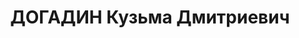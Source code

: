 ---
title: ДОГАДИН Кузьма Дмитриевич
description: "Род. в 1894, Курская губ., обр.: среднее. Проживал: Красноярский кр.,\
  \ Хакасская АО, Ширинский р-н, 72-й конный з-д. Счетовод \n  Арестован 11.10.1936.\
  \ Обв. по ст.58-8, 58-10, 58-11 УК РСФСР. Приговор: ВК ВС СССР, 21.04.1937 – 8 лет\
  \ ИТЛ. \n  Реабилитирован ВК ВС СССР 26.10.1957"
---
